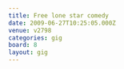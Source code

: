 ```yaml
---
title: Free lone star comedy
date: 2009-06-27T10:25:05.000Z
venue: v2798
categories: gig
board: 8
layout: gig
---
```

